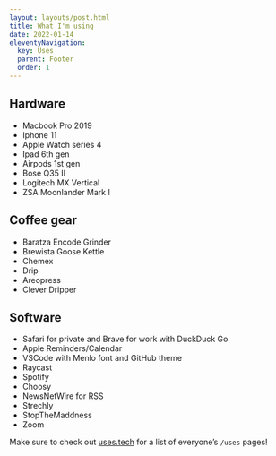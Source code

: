 ```yaml
---
layout: layouts/post.html
title: What I'm using
date: 2022-01-14
eleventyNavigation:
  key: Uses
  parent: Footer
  order: 1
---
```


## Hardware
- Macbook Pro 2019
- Iphone 11
- Apple Watch series 4
- Ipad 6th gen
- Airpods 1st gen
- Bose Q35 II
- Logitech MX Vertical
- ZSA Moonlander Mark I

## Coffee gear
- Baratza Encode Grinder
- Brewista Goose Kettle
- Chemex
- Drip
- Areopress
- Clever Dripper

## Software
- Safari for private and Brave for work with DuckDuck Go
- Apple Reminders/Calendar
- VSCode with Menlo font and GitHub theme
- Raycast
- Spotify
- Choosy
- NewsNetWire for RSS
- Strechly
- StopTheMaddness
- Zoom

Make sure to check out [uses.tech](https://uses.tech/) for a list of everyone’s `/uses` pages!

